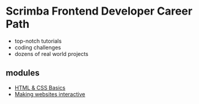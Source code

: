 # Scrimba Frontend Developer Career Path
* top-notch tutorials
* coding challenges
* dozens of real world projects

## modules
- [HTML & CSS Basics](module_02/README.md)
- [Making websites interactive](module_03/README.md) 
